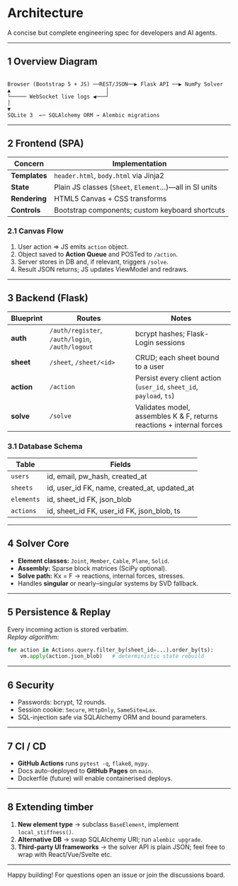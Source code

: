 # Architecture

A concise but complete engineering spec for developers and AI agents.

---

## 1  Overview Diagram

```

Browser (Bootstrap 5 + JS) ──REST/JSON──▶ Flask API ──▶ NumPy Solver
▲                              │
└───── WebSocket live logs ◀───┘
│
▼
SQLite 3  ←─ SQLAlchemy ORM → Alembic migrations

````

---

## 2  Frontend (SPA)

| Concern | Implementation |
|---------|----------------|
| **Templates** | `header.html`, `body.html` via Jinja2 |
| **State** | Plain JS classes (`Sheet`, `Element`…)—all in SI units |
| **Rendering** | HTML5 Canvas + CSS transforms |
| **Controls** | Bootstrap components; custom keyboard shortcuts |

### 2.1  Canvas Flow

1. User action ⇒ JS emits `action` object.  
2. Object saved to **Action Queue** and POSTed to `/action`.  
3. Server stores in DB and, if relevant, triggers `/solve`.  
4. Result JSON returns; JS updates ViewModel and redraws.

---

## 3  Backend (Flask)

| Blueprint | Routes | Notes |
|-----------|--------|-------|
| **auth** | `/auth/register`, `/auth/login`, `/auth/logout` | bcrypt hashes; Flask-Login sessions |
| **sheet** | `/sheet`, `/sheet/<id>` | CRUD; each sheet bound to a user |
| **action** | `/action` | Persist every client action (`user_id`, `sheet_id`, `payload`, `ts`) |
| **solve** | `/solve` | Validates model, assembles K & F, returns reactions + internal forces |

### 3.1  Database Schema

| Table | Fields |
|-------|--------|
| `users` | id, email, pw_hash, created_at |
| `sheets` | id, user_id FK, name, created_at, updated_at |
| `elements` | id, sheet_id FK, json_blob |
| `actions` | id, sheet_id FK, user_id FK, json_blob, ts |

---

## 4  Solver Core

* **Element classes:** `Joint`, `Member`, `Cable`, `Plane`, `Solid`.
* **Assembly:** Sparse block matrices (SciPy optional).
* **Solve path:** Kx = F → reactions, internal forces, stresses.
* Handles **singular** or nearly–singular systems by SVD fallback.

---

## 5  Persistence & Replay

Every incoming action is stored verbatim.  
_Replay algorithm_:

```python
for action in Actions.query.filter_by(sheet_id=...).order_by(ts):
    vm.apply(action.json_blob)   # deterministic state rebuild
````

---

## 6  Security

* Passwords: bcrypt, 12 rounds.
* Session cookie: `Secure`, `HttpOnly`, `SameSite=Lax`.
* SQL-injection safe via SQLAlchemy ORM and bound parameters.

---

## 7  CI / CD

* **GitHub Actions** runs `pytest -q`, `flake8`, `mypy`.
* Docs auto-deployed to **GitHub Pages** on `main`.
* Dockerfile (future) will enable containerised deploys.

---

## 8  Extending timber

1. **New element type** → subclass `BaseElement`, implement `local_stiffness()`.
2. **Alternative DB** → swap SQLAlchemy URI; run `alembic upgrade`.
3. **Third-party UI frameworks** → the solver API is plain JSON; feel free to wrap with React/Vue/Svelte etc.

---

Happy building! For questions open an issue or join the discussions board.